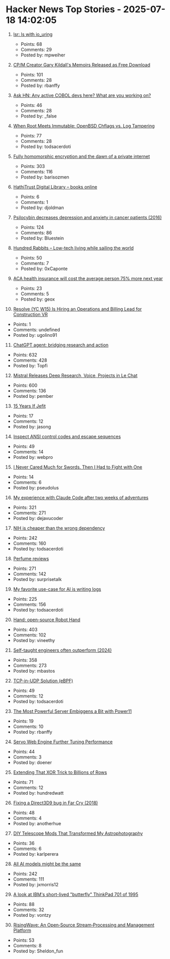 # Hacker News Top Stories - 2025-07-18 14:02:05

1. [lsr: ls with io_uring](https://tangled.sh/@rockorager.dev/lsr)
   - Points: 68
   - Comments: 29
   - Posted by: mpweiher

2. [CP/M Creator Gary Kildall's Memoirs Released as Free Download](https://spectrum.ieee.org/cpm-creator-gary-kildalls-memoirs-released-as-free-download)
   - Points: 101
   - Comments: 28
   - Posted by: rbanffy

3. [Ask HN: Any active COBOL devs here? What are you working on?](undefined)
   - Points: 46
   - Comments: 28
   - Posted by: _false

4. [When Root Meets Immutable: OpenBSD Chflags vs. Log Tampering](https://rsadowski.de/posts/2025/openbsd-immutable-system-logs/)
   - Points: 77
   - Comments: 28
   - Posted by: todsacerdoti

5. [Fully homomorphic encryption and the dawn of a private internet](https://bozmen.io/fhe)
   - Points: 303
   - Comments: 116
   - Posted by: barisozmen

6. [HathiTrust Digital Library – books online](https://www.hathitrust.org/)
   - Points: 6
   - Comments: 1
   - Posted by: djoldman

7. [Psilocybin decreases depression and anxiety in cancer patients (2016)](https://pmc.ncbi.nlm.nih.gov/articles/PMC5367557/)
   - Points: 124
   - Comments: 86
   - Posted by: Bluestein

8. [Hundred Rabbits – Low-tech living while sailing the world](https://100r.co/site/home.html)
   - Points: 50
   - Comments: 7
   - Posted by: 0xCaponte

9. [ACA health insurance will cost the average person 75% more next year](https://www.npr.org/sections/shots-health-news/2025/07/18/nx-s1-5471281/aca-health-insurance-premiums-obamacare-bbb-kff)
   - Points: 23
   - Comments: 5
   - Posted by: geox

10. [Resolve (YC W15) Is Hiring an Operations and Billing Lead for Construction VR](undefined)
   - Points: 1
   - Comments: undefined
   - Posted by: ugolino91

11. [ChatGPT agent: bridging research and action](https://openai.com/index/introducing-chatgpt-agent/)
   - Points: 632
   - Comments: 428
   - Posted by: Topfi

12. [Mistral Releases Deep Research, Voice, Projects in Le Chat](https://mistral.ai/news/le-chat-dives-deep)
   - Points: 600
   - Comments: 136
   - Posted by: pember

13. [15 Years If Jefit](https://www.jefit.com/our-story)
   - Points: 17
   - Comments: 12
   - Posted by: jasong

14. [Inspect ANSI control codes and escape sequences](https://ansi.tools)
   - Points: 49
   - Comments: 14
   - Posted by: webpro

15. [I Never Cared Much for Swords. Then I Had to Fight with One](https://thewalrus.ca/i-never-cared-much-for-swords-then-i-had-to-fight-with-one/)
   - Points: 14
   - Comments: 6
   - Posted by: pseudolus

16. [My experience with Claude Code after two weeks of adventures](https://sankalp.bearblog.dev/my-claude-code-experience-after-2-weeks-of-usage/)
   - Points: 321
   - Comments: 271
   - Posted by: dejavucoder

17. [NIH is cheaper than the wrong dependency](https://lewiscampbell.tech/blog/250718.html)
   - Points: 242
   - Comments: 160
   - Posted by: todsacerdoti

18. [Perfume reviews](https://gwern.net/blog/2025/perfume)
   - Points: 271
   - Comments: 142
   - Posted by: surprisetalk

19. [My favorite use-case for AI is writing logs](https://newsletter.vickiboykis.com/archive/my-favorite-use-case-for-ai-is-writing-logs/)
   - Points: 225
   - Comments: 156
   - Posted by: todsacerdoti

20. [Hand: open-source Robot Hand](https://github.com/pollen-robotics/AmazingHand)
   - Points: 403
   - Comments: 102
   - Posted by: vineethy

21. [Self-taught engineers often outperform (2024)](https://michaelbastos.com/blog/why-self-taught-engineers-often-outperform)
   - Points: 358
   - Comments: 273
   - Posted by: mbastos

22. [TCP-in-UDP Solution (eBPF)](https://blog.mptcp.dev/2025/07/14/TCP-in-UDP.html)
   - Points: 49
   - Comments: 12
   - Posted by: todsacerdoti

23. [The Most Powerful Server Embiggens a Bit with Power11](https://www.nextplatform.com/2025/07/16/the-worlds-most-powerful-server-embiggens-a-bit-with-power11/)
   - Points: 19
   - Comments: 10
   - Posted by: rbanffy

24. [Servo Web Engine Further Tuning Performance](https://www.phoronix.com/news/Servo-June-2025-Highlights)
   - Points: 44
   - Comments: 3
   - Posted by: doener

25. [Extending That XOR Trick to Billions of Rows](https://nochlin.com/blog/extending-that-xor-trick)
   - Points: 71
   - Comments: 12
   - Posted by: hundredwatt

26. [Fixing a Direct3D9 bug in Far Cry (2018)](https://houssemnasri.github.io/2018/07/07/farcry-d3d9-bug/)
   - Points: 48
   - Comments: 4
   - Posted by: anotherhue

27. [DIY Telescope Mods That Transformed My Astrophotography](https://www.youtube.com/watch?v=Efmzr_K4ApQ)
   - Points: 36
   - Comments: 6
   - Posted by: karlperera

28. [All AI models might be the same](https://blog.jxmo.io/p/there-is-only-one-model)
   - Points: 242
   - Comments: 111
   - Posted by: jxmorris12

29. [A look at IBM's short-lived "butterfly" ThinkPad 701 of 1995](https://www.fastcompany.com/91356463/ibm-thinkpad-701-butterfly-keyboard)
   - Points: 88
   - Comments: 32
   - Posted by: vontzy

30. [RisingWave: An Open‑Source Stream‑Processing and Management Platform](https://github.com/risingwavelabs/risingwave)
   - Points: 53
   - Comments: 8
   - Posted by: Sheldon_fun

